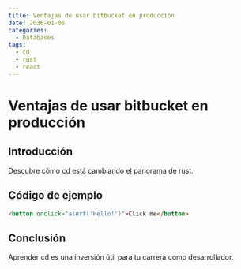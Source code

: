 ```yaml
---
title: Ventajas de usar bitbucket en producción
date: 2036-01-06
categories:
  - Databases
tags:
  - cd
  - rust
  - react
---
```


# Ventajas de usar bitbucket en producción

## Introducción

Descubre cómo cd está cambiando el panorama de rust.

## Código de ejemplo

```html
<button onclick="alert('Hello!')">Click me</button>
```

## Conclusión

Aprender cd es una inversión útil para tu carrera como desarrollador.